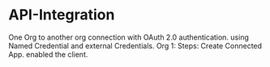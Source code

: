 # API-Integration
One Org to another org connection with OAuth 2.0 authentication. using Named Credential and external Credentials.
Org 1:
Steps:
    Create Connected App.
    enabled the client.
    
    
